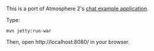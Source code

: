 This is a port of Atmosphere 2's [chat example application](https://github.com/Atmosphere/atmosphere-samples/tree/master/samples/chat).

Type:

```
mvn jetty:run-war
```

Then, open http://localhost:8080/ in your browser.